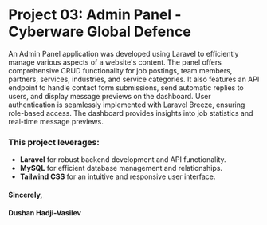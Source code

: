 # Project 03: Admin Panel - Cyberware Global Defence

An Admin Panel application was developed using Laravel to efficiently manage various aspects of a website's content. The panel offers comprehensive CRUD functionality for job postings, team members, partners, services, industries, and service categories. It also features an API endpoint to handle contact form submissions, send automatic replies to users, and display message previews on the dashboard. User authentication is seamlessly implemented with Laravel Breeze, ensuring role-based access. The dashboard provides insights into job statistics and real-time message previews.

### This project leverages:

- **Laravel** for robust backend development and API functionality.
- **MySQL** for efficient database management and relationships.
- **Tailwind CSS** for an intuitive and responsive user interface.

#### Sincerely,

#### Dushan Hadji-Vasilev
